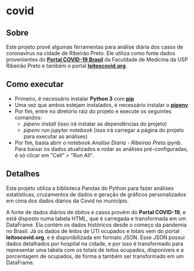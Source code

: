 # covid

## Sobre
Este projeto provê algumas ferramentas para análise diária dos casos de coronavírus na cidade de Ribeirão Preto. Ele utiliza como fonte dados provenientes do [**Portal COVID-19 Brasil**](https://ciis.fmrp.usp.br/covid19/monitoramento-ribeirao-preto/) da Faculdade de Medicina da USP Ribeirão Preto e também o portal [**leitoscovid.org**](https://leitoscovid.org/sp/ribeirao-preto).

## Como executar
- Primeiro, é necessário instalar **Python 3** com [**pip**](https://pip.pypa.io/en/stable/installing/)
- Uma vez que ambos estejam instalados, é necessário instalar o [**pipenv**](https://pypi.org/project/pipenv/)
- Por fim, entre no diretório raíz do projeto e execute os seguintes comandos:
  - *pipenv install* (isso irá instalar as dependências do projeto)
  - *pipenv run jupyter notebook* (isso irá carregar a página do projeto para executar as análises)
- Por fim, basta abrir o notebook *Analise Diaria - Ribeirao Preto.ipynb*. Para baixar os dados atualizados e rodar as análises pré-configuradas, é só clicar em "Cell" > "Run All".

## Detalhes
Este projeto utiliza a biblioteca Pandas do Python para fazer análises estatísticas, cruzamentos de dados e geração de gráficos personalizados em cima dos dados diários da Covid no município.

A fonte de dados diários de óbitos e casos provém do **Portal COVID-19**, e está disposto numa tabela HTML, que é carregada e transformada em um DataFrame. Ela contém os dados históricos desde o começo da pandemia no Brasil. Já os dados de leitos de UTI ocupados e totais vem do portal **leitoscovid.org**, e é disponibilizada em formato JSON. Esse JSON possui dados detalhados por hospital na cidade, e por isso é transformado para representar uma tabela com os totais de leitos ocupados, disponíveis e a porcentagem de ocupados, de forma a também ser transformado em um DataFrame.